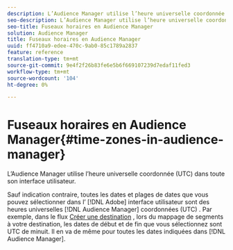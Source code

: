 ```yaml
---
description: L’Audience Manager utilise l’heure universelle coordonnée (UTC) dans toute son interface utilisateur.
seo-description: L’Audience Manager utilise l’heure universelle coordonnée (UTC) dans toute son interface utilisateur.
seo-title: Fuseaux horaires en Audience Manager
solution: Audience Manager
title: Fuseaux horaires en Audience Manager
uuid: ff4710a9-edee-470c-9ab0-85c1789a2837
feature: reference
translation-type: tm+mt
source-git-commit: 9e4f2f26b83fe6e5b6f669107239d7edaf11fed3
workflow-type: tm+mt
source-wordcount: '104'
ht-degree: 0%

---
```



# Fuseaux horaires en Audience Manager{#time-zones-in-audience-manager}

L’Audience Manager utilise l’heure universelle coordonnée (UTC) dans toute son interface utilisateur.

Sauf indication contraire, toutes les dates et plages de dates que vous pouvez sélectionner dans l’ [!DNL Adobe] interface utilisateur sont des heures universelles [!DNL Audience Manager] coordonnées (UTC) [](https://www.timeanddate.com/worldclock/timezone/utc). Par exemple, dans le flux [Créer une destination](../features/destinations/create-cookie-destination.md#segments-mapping) , lors du mappage de segments à votre destination, les dates de début et de fin que vous sélectionnez sont UTC de minuit. Il en va de même pour toutes les dates indiquées dans [!DNL Audience Manager].
